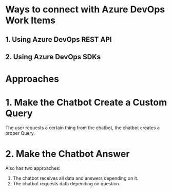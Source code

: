 # Ways to connect with Azure DevOps Work Items

## 1. Using Azure DevOps REST API

## 2.  Using  Azure DevOps SDKs


# Approaches

# 1. Make the Chatbot Create a Custom Query
The user requests a certain thing from the chatbot, the chatbot creates a proper Query.
# 2. Make the Chatbot Answer
Also has two approaches: 
1. The chatbot receives all data and answers depending on it.
2. The chatbot requests data depending on question.